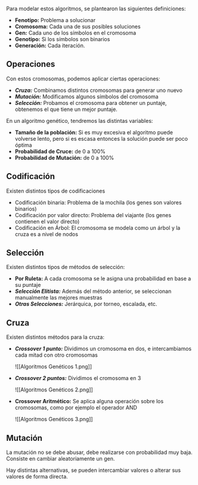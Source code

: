Para modelar estos algoritmos, se plantearon las siguientes definiciones:

- **Fenotipo:** Problema a solucionar
- **Cromosoma:** Cada una de sus posibles soluciones
- **Gen:** Cada uno de los símbolos en el cromosoma
- **Genotipo:** Si los símbolos son binarios
- **Generación:** Cada iteración.

## Operaciones

Con estos cromosomas, podemos aplicar ciertas operaciones:

- ***Cruza:*** Combinamos distintos cromosomas para generar uno nuevo
- ***Mutación:*** Modificamos algunos símbolos del cromosoma
- ***Selección:*** Probamos el cromosoma para obtener un puntaje, obtenemos el que tiene un mejor puntaje.

En un algoritmo genético, tendremos las distintas variables:

- **Tamaño de la población:** Si es muy excesiva el algoritmo puede volverse lento, pero si es escasa entonces la solución puede ser poco óptima
- **Probabilidad de Cruce:** de 0 a 100%
- **Probabilidad de Mutación:** de 0 a 100%

## Codificación

Existen distintos tipos de codificaciones

- Codificación binaria: Problema de la mochila (los genes son valores binarios)
- Codificación por valor directo: Problema del viajante (los genes contienen el valor directo)
- Codificación en Árbol: El cromosoma se modela como un árbol y la cruza es a nivel de nodos

## Selección

Existen distintos tipos de métodos de selección:

- **Por Ruleta:** A cada cromosoma se le asigna una probabilidad en base a su puntaje
- ***Selección Elitista:*** Además del método anterior, se seleccionan manualmente las mejores muestras
- ***Otras Selecciones:*** Jerárquica, por torneo, escalada, etc.

## Cruza

Existen distintos métodos para la cruza:

- ***Crossover 1 punto:*** Dividimos un cromosoma en dos, e intercambiamos cada mitad con otro cromosomas

	![[Algoritmos Genéticos 1.png]]

- ***Crossover 2 puntos:*** Dividimos el cromosoma en 3

	![[Algoritmos Genéticos 2.png]]

- **Crossover Aritmético:** Se aplica alguna operación sobre los cromosomas, como por ejemplo el operador AND

	![[Algoritmos Genéticos 3.png]]

## Mutación

La mutación no se debe abusar, debe realizarse con probabilidad muy baja. Consiste en cambiar aleatoriamente un gen.

Hay distintas alternativas, se pueden intercambiar valores o alterar sus valores de forma directa.
